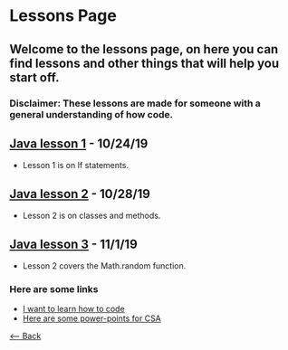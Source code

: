 # Lessons Page
## Welcome to the lessons page, on here you can find lessons and other things that will help you start off.
### Disclaimer: These lessons are made for someone with a general understanding of how code.

## [Java lesson 1](./lessons/Lesson1) - 10/24/19
- Lesson 1 is on If statements.

## [Java lesson 2](./lessons/Lesson2) - 10/28/19
- Lesson 2 is on classes and methods.

## [Java lesson 3](./lessons/Lesson3) - 11/1/19
- Lesson 2 covers the Math.random function.

### Here are some links
- [I want to learn how to code](./CODING)
- [Here are some power-points for CSA](./Powerpoints)

[<-- Back](./)
